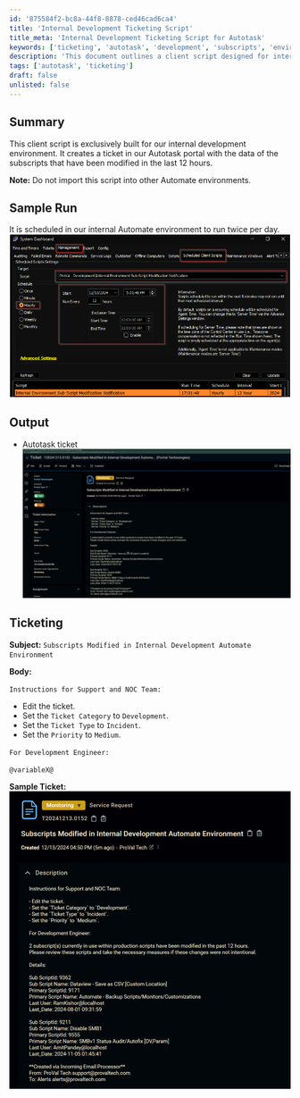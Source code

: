 ```yaml
---
id: '875584f2-bc8a-44f8-8878-ced46cad6ca4'
title: 'Internal Development Ticketing Script'
title_meta: 'Internal Development Ticketing Script for Autotask'
keywords: ['ticketing', 'autotask', 'development', 'subscripts', 'environment']
description: 'This document outlines a client script designed for internal development environments that creates tickets in the Autotask portal based on modified subscripts within the last 12 hours. It includes details on scheduling, output, and ticketing instructions for support teams.'
tags: ['autotask', 'ticketing']
draft: false
unlisted: false
---
```


## Summary

This client script is exclusively built for our internal development environment. It creates a ticket in our Autotask portal with the data of the subscripts that have been modified in the last 12 hours.

**Note:** Do not import this script into other Automate environments.

## Sample Run

It is scheduled in our internal Automate environment to run twice per day.  
![Sample Run](../../../static/img/Internal-Environment-Sub-Script-Modification-Notification/image_1.png)

## Output

- Autotask ticket  
![Output](../../../static/img/Internal-Environment-Sub-Script-Modification-Notification/image_2.png)

## Ticketing

**Subject:** `Subscripts Modified in Internal Development Automate Environment`

**Body:**  

`Instructions for Support and NOC Team:`

- Edit the ticket.  
- Set the `Ticket Category` to `Development`.  
- Set the `Ticket Type` to `Incident`.  
- Set the `Priority` to `Medium`.  

`For Development Engineer:`  

`@variableX@`  

**Sample Ticket:**  
![Sample Ticket](../../../static/img/Internal-Environment-Sub-Script-Modification-Notification/image_3.png)

